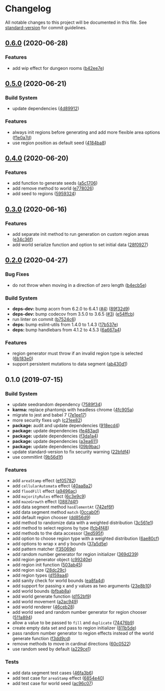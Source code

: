 # Changelog

All notable changes to this project will be documented in this file. See [standard-version](https://github.com/conventional-changelog/standard-version) for commit guidelines.

## [0.6.0](https://github.com/jsalis/solaire/compare/v0.5.0...v0.6.0) (2020-06-28)


### Features

* add wip effect for dungeon rooms ([b42ee7e](https://github.com/jsalis/solaire/commit/b42ee7e))



## [0.5.0](https://github.com/jsalis/solaire/compare/v0.4.0...v0.5.0) (2020-06-21)


### Build System

* update dependencies ([4d89912](https://github.com/jsalis/solaire/commit/4d89912))


### Features

* always init regions before generating and add more flexible area options ([f1e0a7d](https://github.com/jsalis/solaire/commit/f1e0a7d))
* use region position as default seed ([4184ba8](https://github.com/jsalis/solaire/commit/4184ba8))



## [0.4.0](https://github.com/jsalis/solaire/compare/v0.3.0...v0.4.0) (2020-06-20)


### Features

* add function to generate seeds ([a5c1706](https://github.com/jsalis/solaire/commit/a5c1706))
* add remove method to world ([e778026](https://github.com/jsalis/solaire/commit/e778026))
* add seed to regions ([5959324](https://github.com/jsalis/solaire/commit/5959324))



## [0.3.0](https://github.com/jsalis/solaire/compare/v0.2.0...v0.3.0) (2020-06-16)


### Features

* add separate init method to run generation on custom region areas ([e34c36f](https://github.com/jsalis/solaire/commit/e34c36f))
* add world serialize function and option to set initial data ([28f0927](https://github.com/jsalis/solaire/commit/28f0927))



## [0.2.0](https://github.com/jsalis/solaire/compare/v0.1.0...v0.2.0) (2020-04-27)


### Bug Fixes

* do not throw when moving in a direction of zero length ([b4ecb5e](https://github.com/jsalis/solaire/commit/b4ecb5e))


### Build System

* **deps-dev:** bump acorn from 6.2.0 to 6.4.1 ([#4](https://github.com/jsalis/solaire/issues/4)) ([89f32d9](https://github.com/jsalis/solaire/commit/89f32d9))
* **deps-dev:** bump codecov from 3.5.0 to 3.6.5 ([#3](https://github.com/jsalis/solaire/issues/3)) ([e54ffcb](https://github.com/jsalis/solaire/commit/e54ffcb))
* run linter on commit ([b7524c6](https://github.com/jsalis/solaire/commit/b7524c6))
* **deps:** bump eslint-utils from 1.4.0 to 1.4.3 ([17b537e](https://github.com/jsalis/solaire/commit/17b537e))
* **deps:** bump handlebars from 4.1.2 to 4.5.3 ([6a667a4](https://github.com/jsalis/solaire/commit/6a667a4))


### Features

* region generator must throw if an invalid region type is selected ([6b183e0](https://github.com/jsalis/solaire/commit/6b183e0))
* support persistent mutations to data segment ([ab430d1](https://github.com/jsalis/solaire/commit/ab430d1))



## 0.1.0 (2019-07-15)


### Build System

* update seedrandom dependency ([7589f34](https://github.com/jsalis/solaire/commit/7589f34))
* **karma:** replace phantomjs with headless chrome ([4fc905a](https://github.com/jsalis/solaire/commit/4fc905a))
* migrate to jest and babel 7 ([7e1ee17](https://github.com/jsalis/solaire/commit/7e1ee17))
* more security fixes ugh ([c21ee82](https://github.com/jsalis/solaire/commit/c21ee82))
* **package:** audit and update dependencies ([918ecd4](https://github.com/jsalis/solaire/commit/918ecd4))
* **package:** update dependencies ([fe483ad](https://github.com/jsalis/solaire/commit/fe483ad))
* **package:** update dependencies ([f3da1a4](https://github.com/jsalis/solaire/commit/f3da1a4))
* **package:** update dependencies ([a3ea611](https://github.com/jsalis/solaire/commit/a3ea611))
* **package:** update dependencies ([09b9bac](https://github.com/jsalis/solaire/commit/09b9bac))
* update standard-version to fix security warning ([22bfdf4](https://github.com/jsalis/solaire/commit/22bfdf4))
* use commitlint ([9b56d1f](https://github.com/jsalis/solaire/commit/9b56d1f))


### Features

* add `areaStamp` effect ([ef05782](https://github.com/jsalis/solaire/commit/ef05782))
* add `cellularAutomata` effect ([40aa8a2](https://github.com/jsalis/solaire/commit/40aa8a2))
* add `floodFill` effect ([a9496ac](https://github.com/jsalis/solaire/commit/a9496ac))
* add `majorityRules` effect ([6c3e9c9](https://github.com/jsalis/solaire/commit/6c3e9c9))
* add `mazeGrowth` effect ([0887d4f](https://github.com/jsalis/solaire/commit/0887d4f))
* add data segment method `hasElementAt` ([742ef6f](https://github.com/jsalis/solaire/commit/742ef6f))
* add data segment method `match` ([0ccab0f](https://github.com/jsalis/solaire/commit/0ccab0f))
* add default region chooser ([dd856d9](https://github.com/jsalis/solaire/commit/dd856d9))
* add method to randomize data with a weighted distribution ([3c561e1](https://github.com/jsalis/solaire/commit/3c561e1))
* add method to select regions by type ([fcb4f48](https://github.com/jsalis/solaire/commit/fcb4f48))
* add methods to the data accessor ([3ed595f](https://github.com/jsalis/solaire/commit/3ed595f))
* add option to choose region type with a weighted distribution ([6ae80cf](https://github.com/jsalis/solaire/commit/6ae80cf))
* add options to wrap x and y bounds ([37a5d5e](https://github.com/jsalis/solaire/commit/37a5d5e))
* add pattern matcher ([f35069e](https://github.com/jsalis/solaire/commit/f35069e))
* add random number generator for region initializer ([369d239](https://github.com/jsalis/solaire/commit/369d239))
* add region generator object ([c99240e](https://github.com/jsalis/solaire/commit/c99240e))
* add region init function ([503ab45](https://github.com/jsalis/solaire/commit/503ab45))
* add region size ([28dc29c](https://github.com/jsalis/solaire/commit/28dc29c))
* add region types ([d159aa4](https://github.com/jsalis/solaire/commit/d159aa4))
* add sanity check for world bounds ([ea8fa4d](https://github.com/jsalis/solaire/commit/ea8fa4d))
* add support for passing x and y values as two arguments ([23e8b10](https://github.com/jsalis/solaire/commit/23e8b10))
* add world bounds ([bfbab8a](https://github.com/jsalis/solaire/commit/bfbab8a))
* add world generate function ([d152bf9](https://github.com/jsalis/solaire/commit/d152bf9))
* add world movement ([a2ac949](https://github.com/jsalis/solaire/commit/a2ac949))
* add world renderer ([46ceb28](https://github.com/jsalis/solaire/commit/46ceb28))
* add world seed and random number generator for region chooser ([511a894](https://github.com/jsalis/solaire/commit/511a894))
* allow a value to be passed to `fill` and `duplicate` ([74476b9](https://github.com/jsalis/solaire/commit/74476b9))
* create empty data set and pass to region initializer ([811b5de](https://github.com/jsalis/solaire/commit/811b5de))
* pass random number generator to region effects instead of the world generate function ([f3dd9cd](https://github.com/jsalis/solaire/commit/f3dd9cd))
* remove methods to move in cardinal directions ([60c0522](https://github.com/jsalis/solaire/commit/60c0522))
* use random seed by default ([a229ce1](https://github.com/jsalis/solaire/commit/a229ce1))


### Tests

* add data segment test cases ([46fa3b6](https://github.com/jsalis/solaire/commit/46fa3b6))
* add test case for `areaStamp` effect ([6854e40](https://github.com/jsalis/solaire/commit/6854e40))
* add test case for world seed ([ac96c07](https://github.com/jsalis/solaire/commit/ac96c07))
